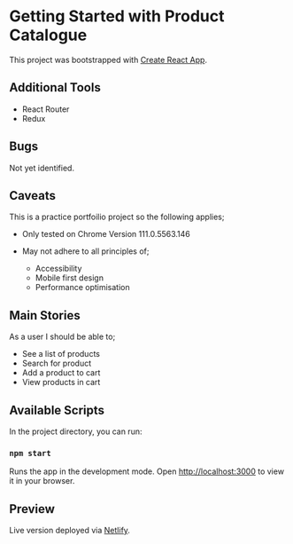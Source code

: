 # Getting Started with Product Catalogue

This project was bootstrapped with [Create React App](https://github.com/facebook/create-react-app).

## Additional Tools

- React Router
- Redux

## Bugs

Not yet identified.

## Caveats

This is a practice portfoilio project so the following applies;

- Only tested on Chrome Version 111.0.5563.146
- May not adhere to all principles of;

  - Accessibility 
  - Mobile first design
  - Performance optimisation

## Main Stories

As a user I should be able to;

- See a list of products
- Search for product
- Add a product to cart
- View products in cart

## Available Scripts

In the project directory, you can run:

### `npm start`

Runs the app in the development mode.
Open [http://localhost:3000](http://localhost:3000) to view it in your browser.

## Preview

Live version deployed via [Netlify](https://animated-rabanadas-a41f68.netlify.app/).
